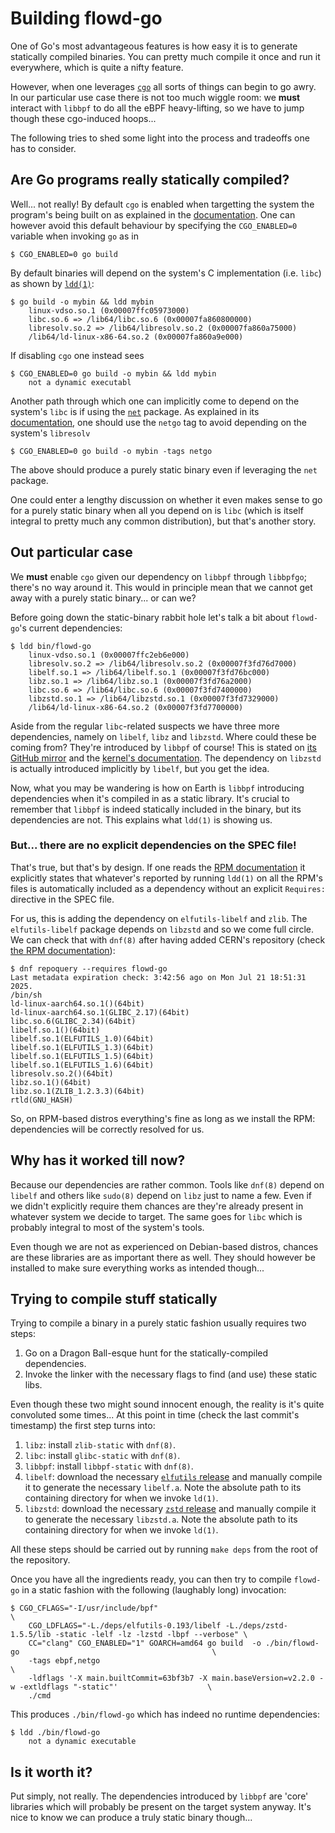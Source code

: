 # Building flowd-go
One of Go's most advantageous features is how easy it is to generate statically compiled binaries.
You can pretty much compile it once and run it everywhere, which is quite a nifty feature.

However, when one leverages [`cgo`][cgo] all sorts of things can begin to go awry. In our particular
use case there is not too much wiggle room: we **must** interact with `libbpf` to do all the eBPF
heavy-lifting, so we have to jump though these cgo-induced hoops...

The following tries to shed some light into the process and tradeoffs one has to consider.

## Are Go programs really statically compiled?
Well... not really! By default `cgo` is enabled when targetting the system the program's being built
on as explained in the [documentation][cgo]. One can however avoid this default behaviour by
specifying the `CGO_ENABLED=0` variable when invoking `go` as in

    $ CGO_ENABLED=0 go build

By default binaries will depend on the system's C implementation (i.e. `libc`) as shown by
[`ldd(1)`][ldd]:

    $ go build -o mybin && ldd mybin
        linux-vdso.so.1 (0x00007ffc05973000)
        libc.so.6 => /lib64/libc.so.6 (0x00007fa860800000)
        libresolv.so.2 => /lib64/libresolv.so.2 (0x00007fa860a75000)
        /lib64/ld-linux-x86-64.so.2 (0x00007fa860a9e000)

If disabling `cgo` one instead sees

    $ CGO_ENABLED=0 go build -o mybin && ldd mybin
        not a dynamic executabl

Another path through which one can implicitly come to depend on the system's `libc` is
if using the [`net`][net] package. As explained in its [documentation][net], one should
use the `netgo` tag to avoid depending on the system's `libresolv`

    $ CGO_ENABLED=0 go build -o mybin -tags netgo

The above should produce a purely static binary even if leveraging the `net` package.

One could enter a lengthy discussion on whether it even makes sense to go for a purely
static binary when all you depend on is `libc` (which is itself integral to pretty much
any common distribution), but that's another story.

## Out particular case
We **must** enable `cgo` given our dependency on `libbpf` through `libbpfgo`; there's no
way around it. This would in principle mean that we cannot get away with a purely static
binary... or can we?

Before going down the static-binary rabbit hole let's talk a bit about `flowd-go`'s current
dependencies:

    $ ldd bin/flowd-go
        linux-vdso.so.1 (0x00007ffc2eb6e000)
        libresolv.so.2 => /lib64/libresolv.so.2 (0x00007f3fd76d7000)
        libelf.so.1 => /lib64/libelf.so.1 (0x00007f3fd76bc000)
        libz.so.1 => /lib64/libz.so.1 (0x00007f3fd76a2000)
        libc.so.6 => /lib64/libc.so.6 (0x00007f3fd7400000)
        libzstd.so.1 => /lib64/libzstd.so.1 (0x00007f3fd7329000)
        /lib64/ld-linux-x86-64.so.2 (0x00007f3fd7700000)

Aside from the regular `libc`-related suspects we have three more dependencies, namely on
`libelf`, `libz` and `libzstd`. Where could these be coming from? They're introduced
by `libbpf` of course! This is stated on [its GitHub mirror][libbpf] and the
[kernel's documentation][libbpf-doc]. The dependency on `libzstd` is actually
introduced implicitly by `libelf`, but you get the idea.

Now, what you may be wandering is how on Earth is `libbpf` introducing dependencies when
it's compiled in as a static library. It's crucial to remember that `libbpf` is indeed
statically included in the binary, but its dependencies are not. This explains what `ldd(1)`
is showing us.

### But... there are no explicit dependencies on the SPEC file!
That's true, but that's by design. If one reads the [RPM documentation][rpm-doc] it explicitly
states that whatever's reported by running `ldd(1)` on all the RPM's files is automatically
included as a dependency without an explicit `Requires:` directive in the SPEC file.

For us, this is adding the dependency on `elfutils-libelf` and `zlib`. The `elfutils-libelf`
package depends on `libzstd` and so we come full circle. We can check that with `dnf(8)`
after having added CERN's repository (check [the RPM documentation](../rpm/README.md)):

    $ dnf repoquery --requires flowd-go
    Last metadata expiration check: 3:42:56 ago on Mon Jul 21 18:51:31 2025.
    /bin/sh
    ld-linux-aarch64.so.1()(64bit)
    ld-linux-aarch64.so.1(GLIBC_2.17)(64bit)
    libc.so.6(GLIBC_2.34)(64bit)
    libelf.so.1()(64bit)
    libelf.so.1(ELFUTILS_1.0)(64bit)
    libelf.so.1(ELFUTILS_1.3)(64bit)
    libelf.so.1(ELFUTILS_1.5)(64bit)
    libelf.so.1(ELFUTILS_1.6)(64bit)
    libresolv.so.2()(64bit)
    libz.so.1()(64bit)
    libz.so.1(ZLIB_1.2.3.3)(64bit)
    rtld(GNU_HASH)

So, on RPM-based distros everything's fine as long as we install the RPM: dependencies will
be correctly resolved for us.

## Why has it worked till now?
Because our dependencies are rather common. Tools like `dnf(8)` depend on `libelf` and others
like `sudo(8)` depend on `libz` just to name a few. Even if we didn't explicitly require them
chances are they're already present in whatever system we decide to target. The same goes for
`libc` which is probably integral to most of the system's tools.

Even though we are not as experienced on Debian-based distros, chances are these libraries are
as important there as well. They should however be installed to make sure everything works as
intended though...

## Trying to compile stuff statically
Trying to compile a binary in a purely static fashion usually requires two steps:

1. Go on a Dragon Ball-esque hunt for the statically-compiled dependencies.
1. Invoke the linker with the necessary flags to find (and use) these static libs.

Even though these two might sound innocent enough, the reality is it's quite convoluted
some times... At this point in time (check the last commit's timestamp) the first step
turns into:

1. `libz`: install `zlib-static` with `dnf(8)`.
1. `libc`: install `glibc-static` with `dnf(8)`.
1. `libbpf`: install `libbpf-static` with `dnf(8)`.
1. `libelf`: download the necessary [`elfutils` release][elfutils-release] and manually
   compile it to generate the necessary `libelf.a`. Note the absolute path to its containing
   directory for when we invoke `ld(1)`.
1. `libzstd`: download the necessary [`zstd` release][zstd-release] and manually
   compile it to generate the necessary `libzstd.a`. Note the absolute path to its containing
   directory for when we invoke `ld(1)`.

All these steps should be carried out by running `make deps` from the root of the repository.

Once you have all the ingredients ready, you can then try to compile `flowd-go`
in a static fashion with the following (laughably long) invocation:

    $ CGO_CFLAGS="-I/usr/include/bpf"                                                                                 \
        CGO_LDFLAGS="-L./deps/elfutils-0.193/libelf -L./deps/zstd-1.5.5/lib -static -lelf -lz -lzstd -lbpf --verbose" \
        CC="clang" CGO_ENABLED="1" GOARCH=amd64 go build  -o ./bin/flowd-go                                           \
        -tags ebpf,netgo                                                                                              \
        -ldflags '-X main.builtCommit=63bf3b7 -X main.baseVersion=v2.2.0 -w -extldflags "-static"'                    \
        ./cmd

This produces `./bin/flowd-go` which has indeed no runtime dependencies:

    $ ldd ./bin/flowd-go
        not a dynamic executable

## Is it worth it?
Put simply, not really. The dependencies introduced by `libbpf` are 'core' libraries which will probably be present on
the target system anyway. It's nice to know we can produce a truly static binary though...

<!-- REFs -->
[cgo]: https://pkg.go.dev/cmd/cgo
[ldd]: https://www.man7.org/linux/man-pages/man1/ldd.1.html
[net]: https://pkg.go.dev/net
[libbpf]: https://github.com/libbpf/libbpf
[libbpf-doc]: https://www.kernel.org/doc/html/v5.14/bpf/libbpf/libbpf_build.html
[rpm-doc]: https://rpm.org/docs/4.19.x/manual/more_dependencies.html
[elfutils-release]: https://sourceware.org/elfutils/ftp/
[zstd-release]: https://github.com/facebook/zstd/releases
